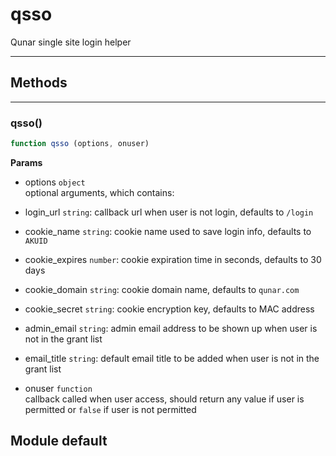 <!-- @rev 30196e2855909cf52b73b790f62a9bb0 20ae7b -->
# qsso

Qunar single site login helper


----





## Methods

------------------------------------------------------------------------
### qsso()

```js
function qsso (options, onuser) 
```




**Params**

  - options `object`
    <br>optional arguments, which contains:

   - login_url `string`: callback url when user is not login, defaults to `/login`
   - cookie_name `string`: cookie name used to save login info, defaults to `AKUID`
   - cookie_expires `number`: cookie expiration time in seconds, defaults to 30 days
   - cookie_domain `string`: cookie domain name, defaults to `qunar.com`
   - cookie_secret `string`: cookie encryption key, defaults to MAC address
   - admin_email `string`: admin email address to be shown up when user is not in the grant list
   - email_title `string`: default email title to be added when user is not in the grant list

  - onuser `function`
    <br>callback called when user access, should return any value if user is permitted
   or `false` if user is not permitted
 


## Module default
